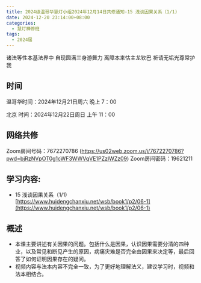 ```yaml
---
title: 2024级温哥华慧灯小组2024年12月14日共修通知-15 浅谈因果关系（1/1)
date: 2024-12-20 23:14:00+08:00
categories:
  - 慧灯禅修班
tags:
  - 2024届
---
```

诸法等性本基法界中 自现圆满三身游舞力
离障本来怙主龙钦巴 祈请无垢光尊常护我

## 时间

温哥华时间：2024年12月21日周六 晚上 7：00

北京 时间：2024年12月22日周日 上午 11：00

## 网络共修

Zoom房间号码：7672270786  (https://us02web.zoom.us/j/7672270786?pwd=bjRzNVpOT0g1cWF3WWVqVE1PZzlWZz09)
Zoom房间密码：19621211

## 学习内容:

* 15 浅谈因果关系（1/1) [https://www.huidengchanxiu.net/wsb/book1/p2/06-1](https://www.huidengchanxiu.net/wsb/book1/p2/06-1)

## 概述

* 本课主要讲述有关因果的问题。包括什么是因果，认识因果需要分清的四种业，以及常见和断见产生的原因，病痛灾难是否完全由因果来决定等，最后回答了如何证明因果存在的疑问。
* 视频内容与法本内容不完全一致，为了更好地理解法义，建议学习时，视频和法本相结合。
